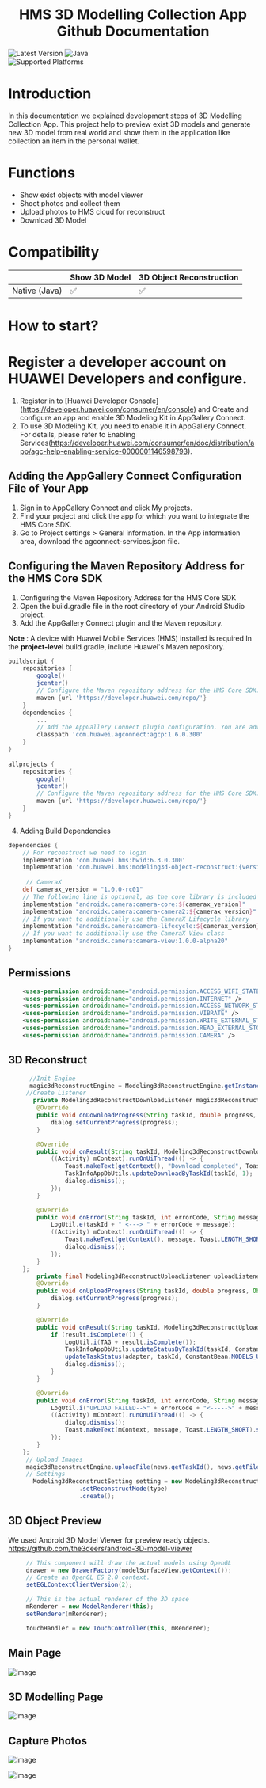  <h1 align="center">HMS 3D Modelling Collection App Github Documentation</h3>
 
 ![Latest Version](https://img.shields.io/badge/latestVersion-1.0.0-yellow) ![Java](https://img.shields.io/badge/Java-ED8B00?style=for-the-badge&logo=java&logoColor=white)
<br>
![Supported Platforms](https://img.shields.io/badge/Supported_Platforms:-Native_Android-orange)


# Introduction

In this documentation we explained development steps of 3D Modelling Collection App.
This project help to preview exist 3D models and generate new 3D model from real world and show them in the application like collection an item in the personal wallet. 

# Functions

- Show exist objects with model viewer
- Shoot photos and collect them
- Upload photos to HMS cloud for reconstruct
- Download 3D Model

# Compatibility

|   | Show 3D Model | 3D Object Reconstruction |
| --- | --- | --- |
| Native (Java) | ✅ | ✅ |

# How to start?
  
# Register a developer account on HUAWEI Developers and configure.

1. Register in to [Huawei Developer Console] (https://developer.huawei.com/consumer/en/console) and Create and configure an app and enable 3D Modeling Kit in AppGallery Connect.
2. To use 3D Modeling Kit, you need to enable it in AppGallery Connect. For details, please refer to Enabling Services(https://developer.huawei.com/consumer/en/doc/distribution/app/agc-help-enabling-service-0000001146598793).


##   Adding the AppGallery Connect Configuration File of Your App
1. Sign in to AppGallery Connect and click My projects.
2. Find your project and click the app for which you want to integrate the HMS Core SDK.
3. Go to Project settings > General information. In the App information area, download the agconnect-services.json file.

 ##  Configuring the Maven Repository Address for the HMS Core SDK
1. Configuring the Maven Repository Address for the HMS Core SDK
2. Open the build.gradle file in the root directory of your Android Studio project.
3. Add the AppGallery Connect plugin and the Maven repository.

**Note** : A device with Huawei Mobile Services (HMS) installed is required
In the **project-level** build.gradle, include Huawei's Maven repository.

```groovy
buildscript { 
    repositories { 
        google() 
        jcenter() 
        // Configure the Maven repository address for the HMS Core SDK. 
        maven {url 'https://developer.huawei.com/repo/'} 
    } 
    dependencies { 
        ... 
        // Add the AppGallery Connect plugin configuration. You are advised to use the latest plugin version. 
        classpath 'com.huawei.agconnect:agcp:1.6.0.300' 
    } 
} 
 
allprojects { 
    repositories { 
        google() 
        jcenter() 
        // Configure the Maven repository address for the HMS Core SDK. 
        maven {url 'https://developer.huawei.com/repo/'} 
    } 
} 
```
4. Adding Build Dependencies
```groovy
dependencies { 
    // For reconstruct we need to login
    implementation 'com.huawei.hms:hwid:6.3.0.300'
    implementation 'com.huawei.hms:modeling3d-object-reconstruct:{version}' 
     
     // CameraX
    def camerax_version = "1.0.0-rc01"
    // The following line is optional, as the core library is included indirectly by camera-camera2
    implementation "androidx.camera:camera-core:${camerax_version}"
    implementation "androidx.camera:camera-camera2:${camerax_version}"
    // If you want to additionally use the CameraX Lifecycle library
    implementation "androidx.camera:camera-lifecycle:${camerax_version}"
    // If you want to additionally use the CameraX View class
    implementation "androidx.camera:camera-view:1.0.0-alpha20"
}
```
## **Permissions**
```xml
    <uses-permission android:name="android.permission.ACCESS_WIFI_STATE" />
    <uses-permission android:name="android.permission.INTERNET" />
    <uses-permission android:name="android.permission.ACCESS_NETWORK_STATE" />
    <uses-permission android:name="android.permission.VIBRATE" />
    <uses-permission android:name="android.permission.WRITE_EXTERNAL_STORAGE" />
    <uses-permission android:name="android.permission.READ_EXTERNAL_STORAGE" />
    <uses-permission android:name="android.permission.CAMERA" />
```
## **3D Reconstruct**
```java
      //Init Engine
      magic3dReconstructEngine = Modeling3dReconstructEngine.getInstance(Modeling3dApp.app);
     //Create Listener
       private Modeling3dReconstructDownloadListener magic3dReconstructDownloadListener = new Modeling3dReconstructDownloadListener() {
        @Override
        public void onDownloadProgress(String taskId, double progress, Object ext) {
            dialog.setCurrentProgress(progress);
        }

        @Override
        public void onResult(String taskId, Modeling3dReconstructDownloadResult result, Object ext) {
            ((Activity) mContext).runOnUiThread(() -> {
                Toast.makeText(getContext(), "Download completed", Toast.LENGTH_SHORT).show();
                TaskInfoAppDbUtils.updateDownloadByTaskId(taskId, 1);
                dialog.dismiss();
            });
        }

        @Override
        public void onError(String taskId, int errorCode, String message) {
            LogUtil.e(taskId + " <---> " + errorCode + message);
            ((Activity) mContext).runOnUiThread(() -> {
                Toast.makeText(getContext(), message, Toast.LENGTH_SHORT).show();
                dialog.dismiss();
            });
        }
    };
        private final Modeling3dReconstructUploadListener uploadListener = new Modeling3dReconstructUploadListener() {
        @Override
        public void onUploadProgress(String taskId, double progress, Object ext) {
            dialog.setCurrentProgress(progress);
        }

        @Override
        public void onResult(String taskId, Modeling3dReconstructUploadResult result, Object ext) {
            if (result.isComplete()) {
                LogUtil.i(TAG + result.isComplete());
                TaskInfoAppDbUtils.updateStatusByTaskId(taskId, ConstantBean.MODELS_UPLOAD_COMPLETED_STATUS);
                updateTaskStatus(adapter, taskId, ConstantBean.MODELS_UPLOAD_COMPLETED_STATUS);
                dialog.dismiss();
            }
        }

        @Override
        public void onError(String taskId, int errorCode, String message) {
            LogUtil.i("UPLOAD FAILED-->" + errorCode + "<----->" + message);
            ((Activity) mContext).runOnUiThread(() -> {
                dialog.dismiss();
                Toast.makeText(mContext, message, Toast.LENGTH_SHORT).show();
            });
        }
    };
     // Upload Images
     magic3dReconstructEngine.uploadFile(news.getTaskId(), news.getFileUploadPath());
     // Settings
       Modeling3dReconstructSetting setting = new Modeling3dReconstructSetting.Factory()
                    .setReconstructMode(type)
                    .create();
```
## **3D Object Preview**
We used Android 3D Model Viewer for preview ready objects.
https://github.com/the3deers/android-3D-model-viewer
```java
     // This component will draw the actual models using OpenGL
     drawer = new DrawerFactory(modelSurfaceView.getContext());
     // Create an OpenGL ES 2.0 context.
     setEGLContextClientVersion(2);

     // This is the actual renderer of the 3D space
     mRenderer = new ModelRenderer(this);
     setRenderer(mRenderer);

     touchHandler = new TouchController(this, mRenderer);
```
## **Main Page**

![image](https://user-images.githubusercontent.com/8115505/147744514-9d74ce47-746b-4611-a444-9d5432e6cc2a.png)

## **3D Modelling Page**

![image](https://user-images.githubusercontent.com/8115505/147745090-d7a76a0e-bb64-48b5-a384-68ed54c10f95.png)

## **Capture Photos**
![image](https://user-images.githubusercontent.com/8115505/147745166-8ff5527f-d90c-455c-975a-3b0921e6e810.png)

![image](https://user-images.githubusercontent.com/8115505/147744988-0b163891-ee91-4955-a9ba-0c3150cddfce.png)
